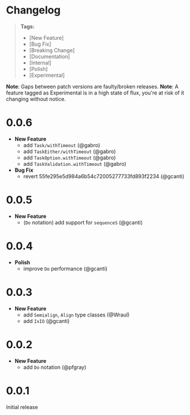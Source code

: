 # Changelog

> **Tags:**
>
> - [New Feature]
> - [Bug Fix]
> - [Breaking Change]
> - [Documentation]
> - [Internal]
> - [Polish]
> - [Experimental]

**Note**: Gaps between patch versions are faulty/broken releases.
**Note**: A feature tagged as Experimental is in a high state of flux, you're at risk of it changing without notice.

# 0.0.6

- **New Feature**
  - add `Task/withTimeout` (@gabro)
  - add `TaskEither/withTimeout` (@gabro)
  - add `TaskOption.withTimeout` (@gabro)
  - add `TaskValidation.withTimeout` (@gabro)
- **Bug Fix**
  - revert 55fe295e5d984a6b54c72005277733fd893f2234 (@gcanti)

# 0.0.5

- **New Feature**
  - (`Do` notation) add support for `sequenceS` (@gcanti)

# 0.0.4

- **Polish**
  - improve `Do` performance (@gcanti)

# 0.0.3

- **New Feature**
  - add `Semialign`, `Align` type classes (@Wraul)
  - add `IxIO` (@gcanti)

# 0.0.2

- **New Feature**
  - add `Do` notation (@pfgray)

# 0.0.1

Initial release
